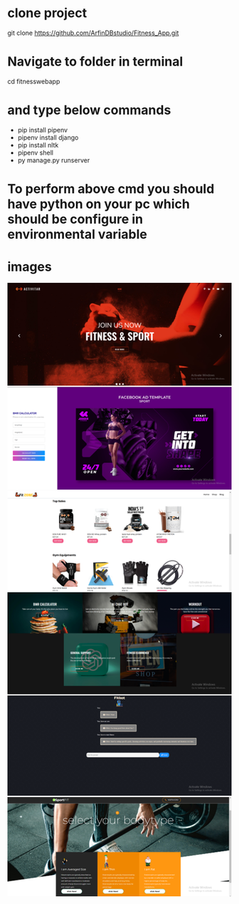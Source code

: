 # clone project

git clone https://github.com/ArfinDBstudio/Fitness_App.git

# Navigate to folder in terminal
 cd fitnesswebapp

 # and type below commands
 * pip install pipenv 
 * pipenv install django
 * pip install nltk
 * pipenv shell
 * py manage.py runserver
  # To perform above cmd you should have python on your pc which should be configure in environmental variable
# images
![My Image](homepage.png)
![My Image](bmrcalc.png)
![My Image](ecom.png)
![My Image](features.png)
![My Image](chatbot.png)
![My Image](workout.png)
